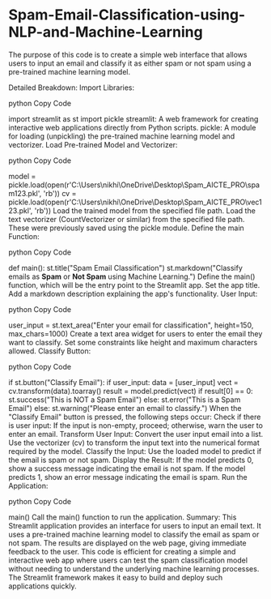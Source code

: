 # Spam-Email-Classification-using-NLP-and-Machine-Learning
The purpose of this code is to create a simple web interface that allows users to input an email and classify it as either spam or not spam using a pre-trained machine learning model.

Detailed Breakdown:
Import Libraries:

python
Copy Code


import streamlit as st
import pickle
streamlit: A web framework for creating interactive web applications directly from Python scripts.
pickle: A module for loading (unpickling) the pre-trained machine learning model and vectorizer.
Load Pre-trained Model and Vectorizer:

python
Copy Code


model = pickle.load(open(r'C:\Users\nikhi\OneDrive\Desktop\Spam_AICTE_PRO\spam123.pkl', 'rb'))
cv = pickle.load(open(r'C:\Users\nikhi\OneDrive\Desktop\Spam_AICTE_PRO\vec123.pkl', 'rb'))
Load the trained model from the specified file path.
Load the text vectorizer (CountVectorizer or similar) from the specified file path. These were previously saved using the pickle module.
Define the main Function:

python
Copy Code


def main():
    st.title("Spam Email Classification")
    st.markdown("Classify emails as **Spam** or **Not Spam** using Machine Learning.")
Define the main() function, which will be the entry point to the Streamlit app.
Set the app title.
Add a markdown description explaining the app's functionality.
User Input:

python
Copy Code


user_input = st.text_area("Enter your email for classification", height=150, max_chars=1000)
Create a text area widget for users to enter the email they want to classify.
Set some constraints like height and maximum characters allowed.
Classify Button:

python
Copy Code


if st.button("Classify Email"):
    if user_input:
        data = [user_input]
        vect = cv.transform(data).toarray()
        result = model.predict(vect)
        if result[0] == 0:
            st.success("This is NOT a Spam Email")
        else:
            st.error("This is a Spam Email")
    else:
        st.warning("Please enter an email to classify.")
When the "Classify Email" button is pressed, the following steps occur:
Check if there is user input:
If the input is non-empty, proceed; otherwise, warn the user to enter an email.
Transform User Input:
Convert the user input email into a list.
Use the vectorizer (cv) to transform the input text into the numerical format required by the model.
Classify the Input:
Use the loaded model to predict if the email is spam or not spam.
Display the Result:
If the model predicts 0, show a success message indicating the email is not spam.
If the model predicts 1, show an error message indicating the email is spam.
Run the Application:

python
Copy Code


main()
Call the main() function to run the application.
Summary:
This Streamlit application provides an interface for users to input an email text.
It uses a pre-trained machine learning model to classify the email as spam or not spam.
The results are displayed on the web page, giving immediate feedback to the user.
This code is efficient for creating a simple and interactive web app where users can test the spam classification model without needing to understand the underlying machine learning processes. The Streamlit framework makes it easy to build and deploy such applications quickly.
